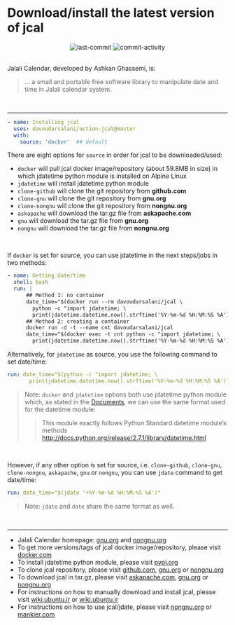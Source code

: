 # Download/install the latest version of jcal
<div align='center'>
<img alt='last-commit' src='https://img.shields.io/github/last-commit/davoudarsalani/action-jcal?&labelColor=black&color=grey&style=flat'>
<img alt='commit-activity' src='https://img.shields.io/github/commit-activity/m/davoudarsalani/action-jcal?&labelColor=black&color=grey&style=flat'>
</div>
<br>

Jalali Calendar, developed by Ashkan Ghassemi, is:
> ... a small and portable free software library to manipulate date and time in Jalali calendar system.
<br>

---
```yml
- name: Installing jcal
  uses: davoudarsalani/action-jcal@master
  with:
    source: 'docker'  ## default
```
There are eight options for `source` in order for jcal to be downloaded/used:
* `docker` will pull jcal docker image/repository (about 59.8MB in size) in which jdatetime python module is installed on Alpine Linux
* `jdatetime` will install jdatetime python module
* `clone-github` will clone the git repository from __github.com__
* `clone-gnu` will clone the git repository from __gnu.org__
* `clone-nongnu` will clone the git repository from __nongnu.org__
* `askapache` will download the tar.gz file from __askapache.com__ 
* `gnu` will download the tar.gz file from __gnu.org__
* `nongnu` will download the tar.gz file from __nongnu.org__
<br>

If `docker` is set for source, you can use jdatetime in the next steps/jobs in two methods:
```yml
- name: Getting date/time
  shell: bash
  run: |
      ## Method 1: no container
      date_time="$(docker run --rm davoudarsalani/jcal \
        python -c "import jdatetime; \
        print(jdatetime.datetime.now().strftime('%Y-%m-%d %H:%M:%S %A'))")"
      ## Method 2: creating a container
      docker run -d -t --name cnt davoudarsalani/jcal
      date_time="$(docker exec -t cnt python -c "import jdatetime; \
        print(jdatetime.datetime.now().strftime('%Y-%m-%d %H:%M:%S %A'))")"
```
Alternatively, for `jdatetime` as source, you use the following command to set date/time:
```yml
run: date_time="$(python -c "import jdatetime; \
       print(jdatetime.datetime.now().strftime('%Y-%m-%d %H:%M:%S %A'))")"
```

> Note: `docker` and `jdatetime` options both use jdatetime python module which, as stated in the [Documents](https://pypi.org/project/jdatetime/), we can use the same format used for the datetime module:
>> This module exactly follows Python Standard datetime module’s methods http://docs.python.org/release/2.7.1/library/datetime.html
<br>

However, if any other option is set for source, i.e. `clone-github`, `clone-gnu`, `clone-nongnu`, `askapache`, `gnu` or `nongnu`, you can use `jdate` command to get date/time:
```yml
run: date_time="$(jdate '+%Y-%m-%d %H:%M:%S %A')"
```

> Note: `jdate` and `date` share the same format as well.
<br>

---
* Jalali Calendar homepage: [gnu.org](https://www.gnu.org/savannah-checkouts/non-gnu/jcal/) and [nongnu.org](http://www.nongnu.org/jcal/) 
* To get more versions/tags of jcal docker image/repository, please visit [docker.com](https://hub.docker.com/repository/docker/davoudarsalani/jcal)
* To install jdatetime python module, please visit [pypi.org](https://pypi.org/project/jdatetime/)
* To clone jcal repository, please visit [github.com](https://github.com/ashkang/jcal), [gnu.org](http://git.savannah.gnu.org/cgit/jcal.git) or [nongnu.org](http://savannah.nongnu.org/git/?group=jcal)
* To download jcal in tar.gz, please visit [askapache.com](http://nongnu.askapache.com/jcal/), [gnu.org](http://download-mirror.savannah.gnu.org/releases/jcal/) or [nongnu.org](http://download.savannah.nongnu.org/releases/jcal/)
* For instructions on how to manually download and install jcal, please visit [wiki.ubuntu.ir](https://wiki.ubuntu.ir/wiki/Jcal) or [wiki.ubuntu.ir](https://wiki.ubuntu.ir/index.php?title=Jcal&oldid=1300)
* For instructions on how to use jcal/jdate, please visit [nongnu.org](http://www.nongnu.org/jcal/jdate.html) or [mankier.com](https://www.mankier.com/1/jdate)
